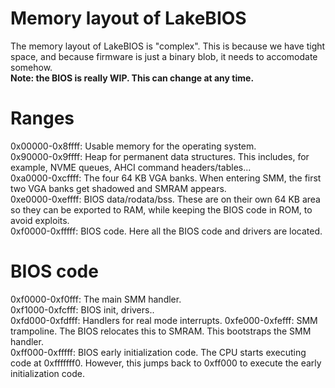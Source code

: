 # Memory layout of LakeBIOS
The memory layout of LakeBIOS is "complex". This is because we have tight space, and because firmware is just a binary blob, it needs to accomodate somehow.  
**Note: the BIOS is really WIP. This can change at any time.**

# Ranges
0x00000-0x8ffff: Usable memory for the operating system.  
0x90000-0x9ffff: Heap for permanent data structures. This includes, for example, NVME queues, AHCI command headers/tables...  
0xa0000-0xcffff: The four 64 KB VGA banks. When entering SMM, the first two VGA banks get shadowed and SMRAM appears.  
0xe0000-0xeffff: BIOS data/rodata/bss. These are on their own 64 KB area so they can be exported to RAM, while keeping the BIOS code in ROM, to avoid exploits.  
0xf0000-0xfffff: BIOS code. Here all the BIOS code and drivers are located.  

# BIOS code
0xf0000-0xf0fff: The main SMM handler.  
0xf1000-0xfcfff: BIOS init, drivers..  
0xfd000-0xfdfff: Handlers for real mode interrupts.
0xfe000-0xfefff: SMM trampoline. The BIOS relocates this to SMRAM. This bootstraps the SMM handler.  
0xff000-0xfffff: BIOS early initialization code. The CPU starts executing code at 0xfffffff0. However, this jumps back to 0xff000 to execute the early initialization code.  
